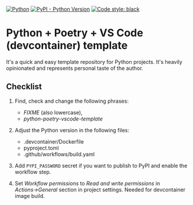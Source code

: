 [![Python](https://github.com/MarekPikula/python-poetry-vscode-template/actions/workflows/python.yaml/badge.svg)](https://github.com/MarekPikula/python-poetry-vscode-template/actions/workflows/python.yaml)
[![PyPI - Python Version](https://img.shields.io/pypi/pyversions/fixme.svg)](https://pypi.org/project/fixme)
[![Code style: black](https://img.shields.io/badge/code%20style-black-000000.svg)](https://github.com/psf/black)

# Python + Poetry + VS Code (devcontainer) template

It's a quick and easy template repository for Python projects. It's heavily
opinionated and represents personal taste of the author.

## Checklist

1. Find, check and change the following phrases:
    - *FIXME* (also lowercase),
    - *python-poetry-vscode-template*

1. Adjust the Python version in the following files:
    - .devcontainer/Dockerfile
    - pyproject.toml
    - .github/workflows/build.yaml

1. Add `PYPI_PASSWORD` secret if you want to publish to PyPI and enable the
   workflow step.

1. Set *Workflow permissions* to *Read and write permissions* in
   *Actions→General* section in project settings. Needed for devcontainer image
   build.
